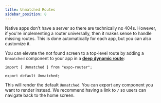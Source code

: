 ```yaml
---
title: Unmatched Routes
sidebar_position: 8
---
```


Native apps don't have a server so there are technically no 404s. However, if you're implementing a router universally, then it makes sense to handle missing routes. This is done automatically for each app, but you can also customize it.

You can elevate the not found screen to a top-level route by adding a `Unmatched` component to your app in a [**deep dynamic route**](/docs/features/routes#deep-dynamic-routes):

```tsx title=app/[...unmatched].js
import { Unmatched } from "expo-router";

export default Unmatched;
```

This will render the default `Unmatched`. You can export any component you want to render instead. We recommend having a link to `/` so users can navigate back to the home screen.
